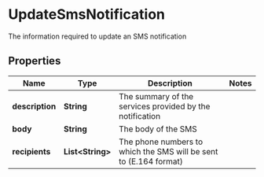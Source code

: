 

# UpdateSmsNotification

The information required to update an SMS notification

## Properties

Name | Type | Description | Notes
------------ | ------------- | ------------- | -------------
**description** | **String** | The summary of the services provided by the notification | 
**body** | **String** | The body of the SMS | 
**recipients** | **List&lt;String&gt;** | The phone numbers to which the SMS will be sent to (E.164 format) | 



